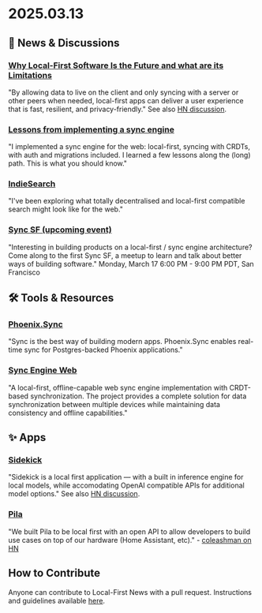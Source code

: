 # 2025.03.13

## 📰 News & Discussions

### [Why Local-First Software Is the Future and what are its Limitations](https://rxdb.info/articles/local-first-future.html)
"By allowing data to live on the client and only syncing with a server or other peers when needed, local-first apps can deliver a user experience that is fast, resilient, and privacy-friendly." See also [HN discussion](https://news.ycombinator.com/item?id=43289885).

### [Lessons from implementing a sync engine](https://sandromaglione.com/newsletter/lessons-from-implementing-a-sync-engine)
"I implemented a sync engine for the web: local-first, syncing with CRDTs, with auth and migrations included. I learned a few lessons along the (long) path. This is what you should know."

### [IndieSearch](https://www.byjp.me/posts/indiesearch/)
"I've been exploring what totally decentralised and local-first compatible search might look like for the web."

### [Sync SF (upcoming event)](https://lu.ma/sync-sf)
"Interesting in building products on a local-first / sync engine architecture? Come along to the first Sync SF, a meetup to learn and talk about better ways of building software." Monday, March 17 6:00 PM - 9:00 PM PDT, San Francisco


## 🛠️ Tools & Resources

### [Phoenix.Sync](https://hexdocs.pm/phoenix_sync/readme.html)
"Sync is the best way of building modern apps. Phoenix.Sync enables real-time sync for Postgres-backed Phoenix applications."

### [Sync Engine Web](https://github.com/typeonce-dev/sync-engine-web)
"A local-first, offline-capable web sync engine implementation with CRDT-based synchronization. The project provides a complete solution for data synchronization between multiple devices while maintaining data consistency and offline capabilities."


## ✨ Apps

### [Sidekick](https://github.com/johnbean393/Sidekick)
"Sidekick is a local first application –– with a built in inference engine for local models, while accomodating OpenAI compatible APIs for additional model options." See also [HN discussion](https://news.ycombinator.com/item?id=43307159).

### [Pila](https://pilaenergy.com/)
"We built Pila to be local first with an open API to allow developers to build use cases on top of our hardware (Home Assistant, etc)." - [coleashman on HN](https://news.ycombinator.com/item?id=43333661)


## How to Contribute
Anyone can contribute to Local-First News with a pull request. Instructions and guidelines available [here](https://github.com/localfirstnews/localfirstnews).
